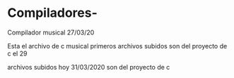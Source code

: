 # Compiladores-
Compilador musical 27/03/20


Esta el archivo de c musical
primeros archivos subidos son del proyecto de c  el 29

archivos subidos hoy 31/03/2020 son del proyecto de c 
